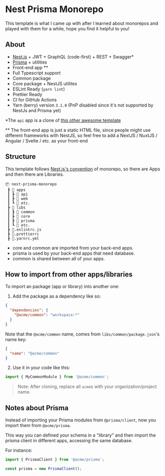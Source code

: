 # Nest Prisma Monorepo

This template is what I came up with after I learned about monorepos and played with them for a while, hope you find it helpful to you!

## About

- [Nest.js](https://nestjs.com/) + JWT + GraphQL (code-first) + REST + Swagger*
- [Prisma](https://prisma.io/) + utilities
- Front-end app **
- Full Typescript support
- Common package 
- Core package + NestJS utilites
- ESLint Ready (`yarn lint`)
- Prettier Ready
- CI for GitHub Actions
- Yarn (berry) version `3.1.0` (PnP disabled since it's not supported by NestJs and Prisma yet)

\*The `api` app is a clone of [this other awesome template](https://github.com/fivethree-team/nestjs-prisma-starter)

\*\* The front-end app is just a static HTML file, since people might use different frameworks with NestJS, so feel free to add a NextJS / NuxtJS / Angular / Svelte / etc. as your front-end

## Structure

This template follows [Nest.js's convention](https://docs.nestjs.com/cli/monorepo) of monorepo, so there are Apps and then there are Libraries.

```
📦 nest-prisma-monorepo
 ┣ 📂 apps
 ┃ ┣ 📂 api
 ┃ ┣ 📂 web
 ┃ ┗ 📂 etc.
 ┣ 📂 libs
 ┃ ┣ 📂 common 
 ┃ ┣ 📂 core 
 ┃ ┣ 📂 prisma
 ┃ ┗ 📂 etc.
 ┣ 📜.eslintrc.js
 ┣ 📜.prettierrc
 ┣ 📜.yarnrc.yml
```
- core and common are imported from your back-end apps.
- prisma is used by your back-end apps that need database.
- common is shared between all of your apps.

## How to import from other apps/libraries

To import an package (app or library) into another one:

1. Add the package as a dependency like so:

```json apps/api/package.json
{
  "dependencies": {
    "@acme/common": "workspace:*"
  }
}
```

Note that the `@acme/common` name, comes from `libs/common/package.json`'s name key:

```json
{
  "name": "@acme/common"
}
```

2. Use it in your code like this:

```ts
import { MyCommonModule } from '@acme/common';
```

> Note: After cloning, replace all `acme`s with your organization/project name.

## Notes about Prisma

Instead of importing your Prisma modules from `@prisma/client`, now you import them from `@acme/prisma`.

This way you can defined your schema in a "library" and then import the prisma client in different apps, accessing the same database.

For instance:

```ts
import { PrismaClient } from '@acme/prisma';

const prisma = new PrismaClient();
```
